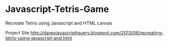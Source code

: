 Javascript-Tetris-Game
======================

Recreate Tetris using Javascript and HTML canvas

Project Site
http://davesjavascriptjquery.blogspot.com/2013/06/recreating-tetris-using-javascript-and.html
